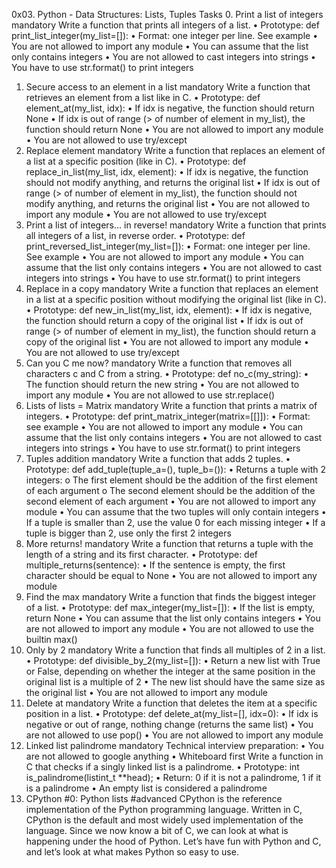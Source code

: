 0x03. Python - Data Structures: Lists, Tuples
Tasks
0. Print a list of integers
mandatory
Write a function that prints all integers of a list.
•	Prototype: def print_list_integer(my_list=[]):
•	Format: one integer per line. See example
•	You are not allowed to import any module
•	You can assume that the list only contains integers
•	You are not allowed to cast integers into strings
•	You have to use str.format() to print integers
1. Secure access to an element in a list
mandatory
Write a function that retrieves an element from a list like in C.
•	Prototype: def element_at(my_list, idx):
•	If idx is negative, the function should return None
•	If idx is out of range (> of number of element in my_list), the function should return None
•	You are not allowed to import any module
•	You are not allowed to use try/except
2. Replace element
mandatory
Write a function that replaces an element of a list at a specific position (like in C).
•	Prototype: def replace_in_list(my_list, idx, element):
•	If idx is negative, the function should not modify anything, and returns the original list
•	If idx is out of range (> of number of element in my_list), the function should not modify anything, and returns the original list
•	You are not allowed to import any module
•	You are not allowed to use try/except
3. Print a list of integers... in reverse!
mandatory
Write a function that prints all integers of a list, in reverse order.
•	Prototype: def print_reversed_list_integer(my_list=[]):
•	Format: one integer per line. See example
•	You are not allowed to import any module
•	You can assume that the list only contains integers
•	You are not allowed to cast integers into strings
•	You have to use str.format() to print integers
4. Replace in a copy
mandatory
Write a function that replaces an element in a list at a specific position without modifying the original list (like in C).
•	Prototype: def new_in_list(my_list, idx, element):
•	If idx is negative, the function should return a copy of the original list
•	If idx is out of range (> of number of element in my_list), the function should return a copy of the original list
•	You are not allowed to import any module
•	You are not allowed to use try/except
5. Can you C me now?
mandatory
Write a function that removes all characters c and C from a string.
•	Prototype: def no_c(my_string):
•	The function should return the new string
•	You are not allowed to import any module
•	You are not allowed to use str.replace()
6. Lists of lists = Matrix
mandatory
Write a function that prints a matrix of integers.
•	Prototype: def print_matrix_integer(matrix=[[]]):
•	Format: see example
•	You are not allowed to import any module
•	You can assume that the list only contains integers
•	You are not allowed to cast integers into strings
•	You have to use str.format() to print integers
7. Tuples addition
mandatory
Write a function that adds 2 tuples.
•	Prototype: def add_tuple(tuple_a=(), tuple_b=()):
•	Returns a tuple with 2 integers:
o	The first element should be the addition of the first element of each argument
o	The second element should be the addition of the second element of each argument
•	You are not allowed to import any module
•	You can assume that the two tuples will only contain integers
•	If a tuple is smaller than 2, use the value 0 for each missing integer
•	If a tuple is bigger than 2, use only the first 2 integers
8. More returns!
mandatory
Write a function that returns a tuple with the length of a string and its first character.
•	Prototype: def multiple_returns(sentence):
•	If the sentence is empty, the first character should be equal to None
•	You are not allowed to import any module
9. Find the max
mandatory
Write a function that finds the biggest integer of a list.
•	Prototype: def max_integer(my_list=[]):
•	If the list is empty, return None
•	You can assume that the list only contains integers
•	You are not allowed to import any module
•	You are not allowed to use the builtin max()
10. Only by 2
mandatory
Write a function that finds all multiples of 2 in a list.
•	Prototype: def divisible_by_2(my_list=[]):
•	Return a new list with True or False, depending on whether the integer at the same position in the original list is a multiple of 2
•	The new list should have the same size as the original list
•	You are not allowed to import any module
11. Delete at
mandatory
Write a function that deletes the item at a specific position in a list.
•	Prototype: def delete_at(my_list=[], idx=0):
•	If idx is negative or out of range, nothing change (returns the same list)
•	You are not allowed to use pop()
•	You are not allowed to import any module
13. Linked list palindrome
mandatory
Technical interview preparation:
•	You are not allowed to google anything
•	Whiteboard first
Write a function in C that checks if a singly linked list is a palindrome.
•	Prototype: int is_palindrome(listint_t **head);
•	Return: 0 if it is not a palindrome, 1 if it is a palindrome
•	An empty list is considered a palindrome
14. CPython #0: Python lists
#advanced
CPython is the reference implementation of the Python programming language. Written in C, CPython is the default and most widely used implementation of the language.
Since we now know a bit of C, we can look at what is happening under the hood of Python. Let’s have fun with Python and C, and let’s look at what makes Python so easy to use.
